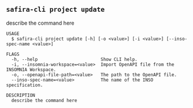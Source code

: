 <!-- order:32 -->
<!-- PLEASE! Don't edit this file, auto generated! -->

## `safira-cli project update`

describe the command here

```
USAGE
  $ safira-cli project update [-h] [-o <value>] [-i <value>] [--inso-spec-name <value>]

FLAGS
  -h, --help                        Show CLI help.
  -i, --insomnia-workspace=<value>  Import OpenAPI file from the INSOMNIA Workspace.
  -o, --openapi-file-path=<value>   The path to the OpenAPI file.
  --inso-spec-name=<value>          The name of the INSO specification.

DESCRIPTION
  describe the command here
```
<!-- commandsstop -->

